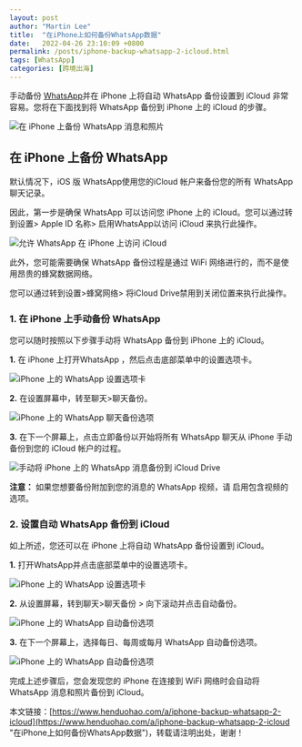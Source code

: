```yaml
---
layout: post  
author: "Martin Lee"  
title:  "在iPhone上如何备份WhatsApp数据"  
date:   2022-04-26 23:10:09 +0800  
permalink: /posts/iphone-backup-whatsapp-2-icloud.html  
tags: [WhatsApp]  
categories: [跨境出海]  
---
```

手动备份 [WhatsApp](https://www.henduohao.com/tag/whatsapp "WhatsApp Messenger（简称WhatsApp）是一款用于智能手机之间通讯的应用程序，支持iPhone手机和Android手机。可免费从发送手机短信转为使用WhatsApp程序，以发送和接收信息、图片、音频文件和视频信息。")并在 iPhone 上将自动 WhatsApp 备份设置到 iCloud 非常容易。您将在下面找到将 WhatsApp 备份到 iPhone 上的 iCloud 的步骤。

![在 iPhone 上备份 WhatsApp 消息和照片](https://p3-juejin.byteimg.com/tos-cn-i-k3u1fbpfcp/46d544464bf94ade9bceb5d677b2f32b~tplv-k3u1fbpfcp-zoom-1.image)

## 在 iPhone 上备份 WhatsApp

默认情况下，iOS 版 WhatsApp使用您的iCloud 帐户来备份您的所有 WhatsApp 聊天记录。

因此，第一步是确保 WhatsApp 可以访问您 iPhone 上的 iCloud。您可以通过转到设置> Apple ID 名称> 启用WhatsApp以访问 iCloud 来执行此操作。

![允许 WhatsApp 在 iPhone 上访问 iCloud](https://p3-juejin.byteimg.com/tos-cn-i-k3u1fbpfcp/b3fbf0a086f843cc9e7547c6b692cdfb~tplv-k3u1fbpfcp-zoom-1.image)

此外，您可能需要确保 WhatsApp 备份过程是通过 WiFi 网络进行的，而不是使用昂贵的蜂窝数据网络。

您可以通过转到设置>蜂窝网络> 将iCloud Drive禁用到关闭位置来执行此操作。

### 1. 在 iPhone 上手动备份 WhatsApp

您可以随时按照以下步骤手动将 WhatsApp 备份到 iPhone 上的 iCloud。

**1.** 在 iPhone 上打开WhatsApp ，然后点击底部菜单中的设置选项卡。

![iPhone 上的 WhatsApp 设置选项卡](https://p3-juejin.byteimg.com/tos-cn-i-k3u1fbpfcp/0382662da1b049b19ba93d40e7b8b035~tplv-k3u1fbpfcp-zoom-1.image)

**2.** 在设置屏幕中，转至聊天>聊天备份。

![iPhone 上的 WhatsApp 聊天备份选项](https://p3-juejin.byteimg.com/tos-cn-i-k3u1fbpfcp/9fa44681bb9c410da20aeb4ef86142d8~tplv-k3u1fbpfcp-zoom-1.image)

**3.** 在下一个屏幕上，点击立即备份以开始将所有 WhatsApp 聊天从 iPhone 手动备份到您的 iCloud 帐户的过程。

![手动将 iPhone 上的 WhatsApp 消息备份到 iCloud Drive](https://p3-juejin.byteimg.com/tos-cn-i-k3u1fbpfcp/69fa00042b3d48549351454c81777c79~tplv-k3u1fbpfcp-zoom-1.image)

**注意：** 如果您想要备份附加到您的消息的 WhatsApp 视频，请 启用包含视频的选项。

### 2. 设置自动 WhatsApp 备份到 iCloud

如上所述，您还可以在 iPhone 上将自动 WhatsApp 备份设置到 iCloud。

**1.** 打开WhatsApp并点击底部菜单中的设置选项卡。

![iPhone 上的 WhatsApp 设置选项卡](https://p3-juejin.byteimg.com/tos-cn-i-k3u1fbpfcp/b913840da2964f7c945afb5d344dc53e~tplv-k3u1fbpfcp-zoom-1.image)

**2.** 从设置屏幕，转到聊天>聊天备份 > 向下滚动并点击自动备份。

![iPhone 上的 WhatsApp 自动备份选项](https://p3-juejin.byteimg.com/tos-cn-i-k3u1fbpfcp/ec46e2334f0743408da1439f02de192c~tplv-k3u1fbpfcp-zoom-1.image)

**3.** 在下一个屏幕上，选择每日、每周或每月 WhatsApp 自动备份选项。

![iPhone 上的 WhatsApp 自动备份选项](https://p3-juejin.byteimg.com/tos-cn-i-k3u1fbpfcp/1100605e9932486bac16ad6b64813732~tplv-k3u1fbpfcp-zoom-1.image)

完成上述步骤后，您会发现您的 iPhone 在连接到 WiFi 网络时会自动将 WhatsApp 消息和照片备份到 iCloud。

本文链接：[https://www.henduohao.com/a/iphone-backup-whatsapp-2-icloud](https://www.henduohao.com/a/iphone-backup-whatsapp-2-icloud "在iPhone上如何备份WhatsApp数据")，转载请注明出处，谢谢！